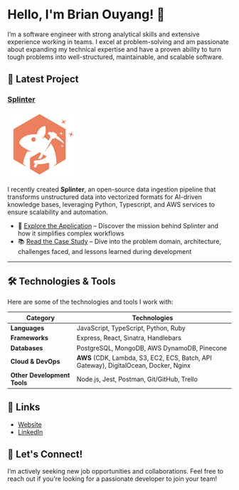 # Hello, I'm Brian Ouyang! 👋

I’m a software engineer with strong analytical skills and extensive experience working in teams. I excel at problem-solving and am passionate about expanding my technical expertise and have a proven ability to turn tough problems into well-structured, maintainable, and scalable software.

## 🚀 Latest Project

### [Splinter](https://github.com/splinter-app)

<a href="https://github.com/splinter-app">
  <img src="https://github.com/bouyang/bouyang/blob/main/SplinterLogo.jpeg?raw=true" alt="Splinter Logo" width="150">
</a>

I recently created **Splinter**, an open-source data ingestion pipeline that transforms unstructured data into vectorized formats for AI-driven knowledge bases, leveraging Python, Typescript, and AWS services to ensure scalability and automation.

- 🌟 [Explore the Application](https://splinter-app.github.io/) – Discover the mission behind Splinter and how it simplifies complex workflows
- 📚 [Read the Case Study](https://splinter-app.github.io/case-study) – Dive into the problem domain, architecture, challenges faced, and lessons learned during development

---

## 🛠️ Technologies & Tools

Here are some of the technologies and tools I work with:

| **Category**           | **Technologies**                                                                                     |
|------------------------|------------------------------------------------------------------------------------------------------|
| **Languages**          | JavaScript, TypeScript, Python, Ruby                                                                  |
| **Frameworks**         | Express, React, Sinatra, Handlebars                                                                  |
| **Databases**          | PostgreSQL, MongoDB, AWS DynamoDB, Pinecone                                                          |
| **Cloud & DevOps**     | **AWS** (CDK, Lambda, S3, EC2, ECS, Batch, API Gateway), DigitalOcean, Docker, Nginx                |
| **Other Development Tools** | Node.js, Jest, Postman, Git/GitHub, Trello                                                      |

## 🔗 Links

- [Website](https://brianouyang.com/)
- [LinkedIn](https://www.linkedin.com/in/ouyangbrian/)

## 💬 Let's Connect!

I’m actively seeking new job opportunities and collaborations. Feel free to reach out if you're looking for a passionate developer to join your team!
